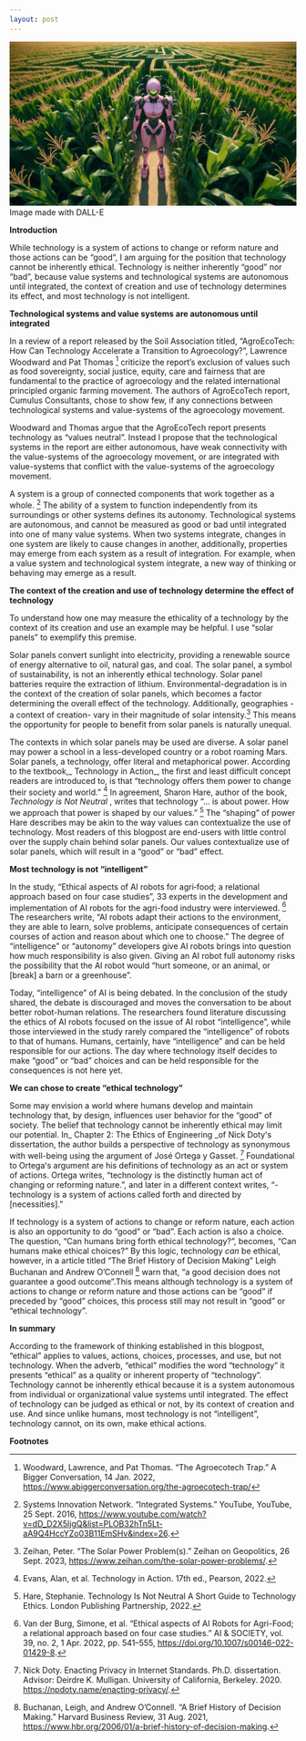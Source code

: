 ```yaml
---
layout: post
---
```


![alt text](/assets/pinkrobotincornmaze.jpg)
Image made with DALL-E

**Introduction**

While technology is a system of actions to change or reform nature and those actions can be “good”, I am arguing for the position that technology cannot be inherently ethical. Technology is neither inherently “good” nor “bad”, because value systems and technological systems are autonomous until integrated, the context of creation and use of technology determines its effect, and most  technology is not intelligent. 

**Technological systems and value systems are autonomous until integrated**

In a review of a report released by the Soil Association titled, “AgroEcoTech: How Can Technology Accelerate a Transition to Agroecology?”, Lawrence Woodward and Pat Thomas [^1] criticize the report’s exclusion of values such as food sovereignty, social justice, equity, care and fairness that are fundamental to the practice of agroecology and the related international principled organic farming movement. The authors of AgroEcoTech report, Cumulus Consultants, chose to show few, if any connections between technological systems and value-systems of the agroecology movement. 

Woodward and Thomas argue that the AgroEcoTech report presents technology as “values neutral”. Instead I propose that the technological systems in the report are either autonomous, have weak connectivity with the value-systems of the agroecology movement, or are integrated with value-systems that conflict with the value-systems of the agroecology movement. 

A system is a group of connected components that work together as a whole. [^2] The ability of a system to function independently from its surroundings or other systems defines its autonomy. Technological systems are autonomous, and cannot be measured as good or bad until integrated into one of many value systems. When two systems integrate, changes in one system are likely to cause changes in another, additionally, properties may emerge from each system as a result of integration. For example, when a value system and technological system integrate, a new way of thinking or behaving may emerge as a result.  

**The context of the creation and use of technology determine the effect of technology**

To understand how one may measure the ethicality of a technology by the context of its creation and use an example may be helpful. I use “solar panels” to exemplify this premise. 

Solar panels convert sunlight into electricity, providing a renewable source of energy alternative to oil, natural gas, and coal. The solar panel, a symbol of sustainability, is not an inherently ethical technology. Solar panel batteries require the extraction of lithium. Environmental-degradation is in the context of the creation of solar panels, which becomes a factor  determining the overall effect of the technology. Additionally, geographies -a context of creation- vary in their magnitude of solar intensity.[^3] This means the opportunity for people to benefit from solar panels is naturally unequal.

The contexts in which solar panels may be used are diverse. A solar panel may power a school in a less-developed country or a robot roaming Mars. Solar panels, a technology, offer literal and metaphorical power. According to the textbook,_ Technology in Action_, the first and least difficult concept readers are introduced to, is that “technology offers them power to change their society and world.” [^4] In agreement, Sharon Hare, author of the book, _Technology is Not Neutral_ , writes that technology “... is about power. How we approach that power is shaped by our values.” [^5] The “shaping” of power Hare describes may be akin to the way values can contextualize the use of technology. Most readers of this blogpost are end-users with little control over the supply chain behind solar panels. Our values contextualize use of solar panels, which will result in a “good” or “bad” effect.

**Most technology is not “intelligent”**

In the study, “Ethical aspects of AI robots for agri‑food; a relational approach based on four case studies”, 33 experts in the development and implementation of AI robots for the agri-food industry were interviewed. [^6] The researchers write, “AI robots adapt their actions to the environment, they are able to learn, solve problems, anticipate consequences of certain courses of action and reason about which one to choose.” The degree of “intelligence” or “autonomy” developers give AI robots brings into question how much responsibility is also given. Giving an AI robot full autonomy risks the possibility that the AI robot would “hurt someone, or an animal, or [break] a barn or a greenhouse”. 

Today, “intelligence” of AI is being debated. In the conclusion of the study shared, the debate is discouraged and moves the conversation to be about better robot-human relations.  The researchers found literature discussing the ethics of AI robots focused on the issue of AI robot “intelligence”, while those interviewed in the study rarely compared the “intelligence” of robots to that of humans. Humans, certainly, have “intelligence” and can be held responsible for our actions. The day where technology itself decides to make “good” or “bad” choices and can be held responsible for the consequences is not here yet.

**We can chose to create “ethical technology”**

Some may envision a world where humans develop and maintain technology that, by design, influences user behavior for the “good” of society. The belief that technology cannot be inherently ethical may limit our potential. In_ Chapter 2: The Ethics of Engineering _of Nick Dotyʻs dissertation, the author builds a perspective of technology as synonymous with well-being using the argument of José Ortega y Gasset. [^7] Foundational to Ortegaʻs argument are his definitions of technology as an act or system of actions. Ortega writes, “technology is the distinctly human act of changing or reforming nature.”, and later in a different context writes, “- technology is a system of actions called forth and directed by [necessities].” 

If technology is a system of actions to change or reform nature, each action is also an opportunity to do “good” or “bad”. Each action is also a choice. The question, “Can humans bring forth ethical technology?”, becomes, “Can humans make ethical choices?” By this logic, technology _can_ be ethical, however, in a article titled “The Brief History of Decision Making” Leigh Buchanan and Andrew O’Connell [^8] warn that, “a good decision does not guarantee a good outcome”.This means although technology is a system of actions to change or reform nature and those actions can be “good” if preceded by “good” choices, this process still may not result in “good” or “ethical technology”.

**In summary**

According to the framework of thinking established in this blogpost, “ethical” applies to values, actions, choices, processes, and use, but not technology. When the adverb, “ethical” modifies the word “technology” it presents “ethical” as a quality or inherent property of “technology”. Technology cannot be inherently ethical because it is a system autonomous from individual or organizational value systems until integrated. The effect of technology can be judged as ethical or not, by its context of creation and use. And since unlike humans, most technology is not “intelligent”, technology cannot, on its own, make ethical actions. 

**Footnotes**

[^1]: Woodward, Lawrence, and Pat Thomas. “The Agroecotech Trap.” A Bigger Conversation, 14 Jan. 2022, https://www.abiggerconversation.org/the-agroecotech-trap/
[^2]: Systems Innovation Network. “Integrated Systems.” YouTube, YouTube, 25 Sept. 2016, https://www.youtube.com/watch?v=dD_D2X5ljgQ&list=PLOB32hTn5Lt-aA9Q4HccYZo03B11EmSHv&index=26. 
[^3]: Zeihan, Peter. “The Solar Power Problem(s).” Zeihan on Geopolitics, 26 Sept. 2023, https://www.zeihan.com/the-solar-power-problems/. 
[^4]: Evans, Alan, et al. Technology in Action. 17th ed., Pearson, 2022.
[^5]: Hare, Stephanie. Technology Is Not Neutral A Short Guide to Technology Ethics. London Publishing Partnership, 2022. 
[^6]: Van der Burg, Simone, et al. “Ethical aspects of AI Robots for Agri-Food; a relational approach based on four case studies.” AI &amp; SOCIETY, vol. 39, no. 2, 1 Apr. 2022, pp. 541–555, https://doi.org/10.1007/s00146-022-01429-8. 
[^7]: Nick Doty. Enacting Privacy in Internet Standards. Ph.D. dissertation. Advisor: Deirdre K. Mulligan. University of California, Berkeley. 2020. https://npdoty.name/enacting-privacy/.
[^8]: Buchanan, Leigh, and Andrew O’Connell. “A Brief History of Decision Making.” Harvard Business Review, 31 Aug. 2021, https://www.hbr.org/2006/01/a-brief-history-of-decision-making. 

